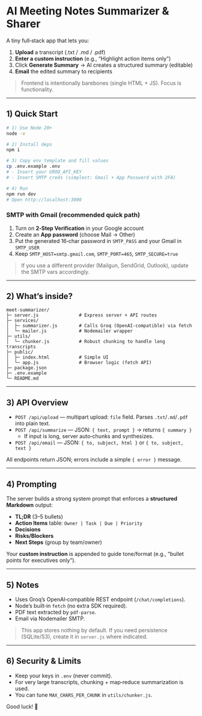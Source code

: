 # AI Meeting Notes Summarizer & Sharer

A tiny full‑stack app that lets you:

1) **Upload** a transcript (.txt / .md / .pdf)  
2) **Enter a custom instruction** (e.g., “Highlight action items only”)  
3) Click **Generate Summary** → AI creates a structured summary (editable)  
4) **Email** the edited summary to recipients

> Frontend is intentionally barebones (single HTML + JS). Focus is functionality.

---

## 1) Quick Start

```bash
# 1) Use Node 20+
node -v

# 2) Install deps
npm i

# 3) Copy env template and fill values
cp .env.example .env
# - Insert your GROQ_API_KEY
# - Insert SMTP creds (simplest: Gmail + App Password with 2FA)

# 4) Run
npm run dev
# Open http://localhost:3000
```

### SMTP with Gmail (recommended quick path)

1. Turn on **2‑Step Verification** in your Google account  
2. Create an **App password** (choose Mail → Other)  
3. Put the generated 16‑char password in `SMTP_PASS` and your Gmail in `SMTP_USER`  
4. Keep `SMTP_HOST=smtp.gmail.com`, `SMTP_PORT=465`, `SMTP_SECURE=true`

> If you use a different provider (Mailgun, SendGrid, Outlook), update the SMTP vars accordingly.

---

## 2) What’s inside?

```
meet-summarizer/
├─ server.js               # Express server + API routes
├─ services/
│  ├─ summarizer.js        # Calls Groq (OpenAI-compatible) via fetch
│  └─ mailer.js            # Nodemailer wrapper
├─ utils/
│  └─ chunker.js           # Robust chunking to handle long transcripts
├─ public/
│  ├─ index.html           # Simple UI
│  └─ app.js               # Browser logic (fetch API)
├─ package.json
├─ .env.example
└─ README.md
```

---

## 3) API Overview

- `POST /api/upload` — multipart upload: `file` field. Parses `.txt`/`.md`/`.pdf` into plain text.
- `POST /api/summarize` — JSON: `{ text, prompt }` → returns `{ summary }`
  - If input is long, server auto‑chunks and synthesizes.
- `POST /api/email` — JSON: `{ to, subject, html }` or `{ to, subject, text }`

All endpoints return JSON; errors include a simple `{ error }` message.

---

## 4) Prompting

The server builds a strong system prompt that enforces a **structured Markdown** output:

- **TL;DR** (3–5 bullets)  
- **Action Items** table: `Owner | Task | Due | Priority`  
- **Decisions**  
- **Risks/Blockers**  
- **Next Steps** (group by team/owner)

Your **custom instruction** is appended to guide tone/format (e.g., “bullet points for executives only”).

---

## 5) Notes

- Uses Groq’s OpenAI‑compatible REST endpoint (`/chat/completions`).
- Node’s built‑in `fetch` (no extra SDK required).
- PDF text extracted by `pdf-parse`.
- Email via Nodemailer SMTP.

> This app stores nothing by default. If you need persistence (SQLite/S3), create it in `server.js` where indicated.

---

## 6) Security & Limits

- Keep your keys in `.env` (never commit).  
- For very large transcripts, chunking + map‑reduce summarization is used.  
- You can tune `MAX_CHARS_PER_CHUNK` in `utils/chunker.js`.

Good luck! 🚀
